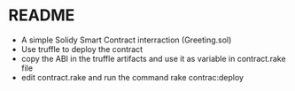 # README

- A simple Solidy Smart Contract interraction (Greeting.sol)
- Use truffle to deploy the contract
- copy the ABI in the truffle artifacts and use it as variable in contract.rake file
- edit contract.rake and run the command rake contrac:deploy
